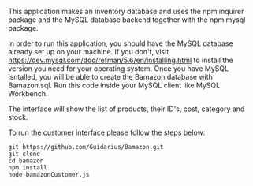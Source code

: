 This application makes an inventory database and uses the npm inquirer package and the MySQL database backend together with the npm mysql package. 

In order to run this application, you should have the MySQL database already set up on your machine. If you don't, visit https://dev.mysql.com/doc/refman/5.6/en/installing.html to install the version you need for your operating system. Once you have MySQL isntalled, you will be able to create the Bamazon database with Bamazon.sql. Run this code inside your MySQL client like MySQL Workbench.

The interface will show the list of products, their ID's, cost, category and stock. 

To run the customer interface please follow the steps below:

    git https://github.com/Guidarius/Bamazon.git
	git clone 
	cd bamazon
	npm install
	node bamazonCustomer.js


